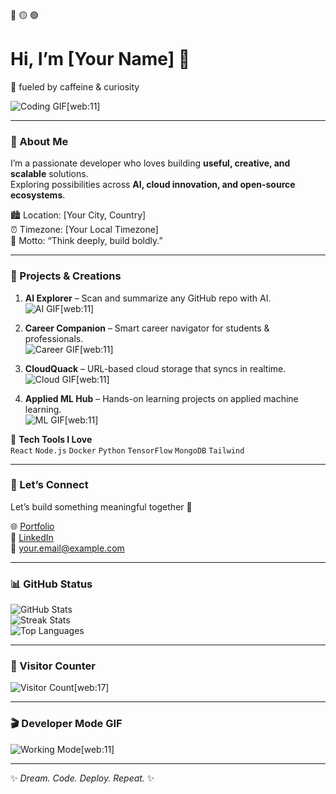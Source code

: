 🔴 🟡 🟢  
# Hi, I’m [Your Name] 👋  
💭 fueled by caffeine & curiosity  

![Coding GIF](https://raw.githubusercontent.com/Anmol-Baranwal/Cool-GIFs-For-GitHub/main/gifs/coding.gif)[web:11]

---

### 🚀 About Me  
I’m a passionate developer who loves building **useful, creative, and scalable** solutions.  
Exploring possibilities across **AI, cloud innovation, and open-source ecosystems**.  

🏙️ Location: [Your City, Country]  
⏰ Timezone: [Your Local Timezone]  
💬 Motto: “Think deeply, build boldly.”  

---

### 🧠 Projects & Creations  

1. **AI Explorer** – Scan and summarize any GitHub repo with AI.  
   ![AI GIF](https://raw.githubusercontent.com/Anmol-Baranwal/Cool-GIFs-For-GitHub/main/gifs/ai.gif)[web:11]  

2. **Career Companion** – Smart career navigator for students & professionals.  
   ![Career GIF](https://raw.githubusercontent.com/Anmol-Baranwal/Cool-GIFs-For-GitHub/main/gifs/career.gif)[web:11]  

3. **CloudQuack** – URL-based cloud storage that syncs in realtime.  
   ![Cloud GIF](https://raw.githubusercontent.com/Anmol-Baranwal/Cool-GIFs-For-GitHub/main/gifs/cloud.gif)[web:11]  

4. **Applied ML Hub** – Hands-on learning projects on applied machine learning.  
   ![ML GIF](https://raw.githubusercontent.com/Anmol-Baranwal/Cool-GIFs-For-GitHub/main/gifs/ml.gif)[web:11]  

🧰 **Tech Tools I Love**  
`React` `Node.js` `Docker` `Python` `TensorFlow` `MongoDB` `Tailwind`  

---

### 🔗 Let’s Connect  

Let’s build something meaningful together 🌱  

🌐 [Portfolio](https://your-portfolio-link.com)  
💼 [LinkedIn](https://linkedin.com/in/yourprofile)  
📧 your.email@example.com  

---

### 📊 GitHub Status  

![GitHub Stats](https://github-readme-stats.vercel.app/api?username=yourusername&show_icons=true&theme=react)  
![Streak Stats](https://github-readme-streak-stats.herokuapp.com?user=yourusername&theme=react)  
![Top Languages](https://github-readme-stats.vercel.app/api/top-langs/?username=yourusername&layout=compact&theme=react)  

---

### 👀 Visitor Counter  

![Visitor Count](https://profile-counter.glitch.me/yourusername/count.svg)[web:17]  

---

### 🎬 Developer Mode GIF  

![Working Mode](https://raw.githubusercontent.com/Anmol-Baranwal/Cool-GIFs-For-GitHub/main/gifs/developer.gif)[web:11]  

---

✨ *Dream. Code. Deploy. Repeat.* ✨
